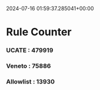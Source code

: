 2024-07-16 01:59:37.285041+00:00
# Rule Counter 
 ### UCATE : 479919

 ### Veneto : 75886

 ### Allowlist : 13930